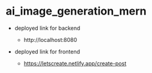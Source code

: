 # ai_image_generation_mern

- deployed link for backend

  - http://localhost:8080

- deployed link for frontend
  - https://letscreate.netlify.app/create-post
